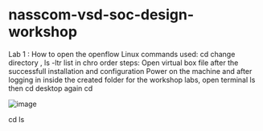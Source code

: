 # nasscom-vsd-soc-design-workshop
Lab 1 : How to open the openflow
Linux commands used: cd change directory , ls -ltr list in chro order 
steps: Open virtual box file after the successfull installation and configuration
Power on the machine
and after logging in inside the created folder for the workshop labs, open terminal
ls then cd desktop
again cd 


![image](https://github.com/user-attachments/assets/08584779-4e80-4f0a-85ad-b2579e5685a7)

cd 
ls 

